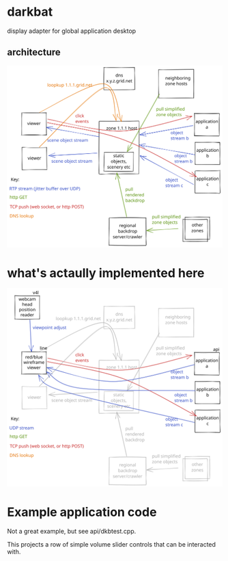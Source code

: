 # darkbat

display adapter for global application desktop

## architecture

![architecture](darkbat-excalidraw.svg)

# what's actaully implemented here

![implemeneted here](darkbat-excalidraw-implemented.svg)

# Example application code

Not a great example, but see api/dkbtest.cpp.

This projects a row of simple volume slider controls that can be interacted with.
